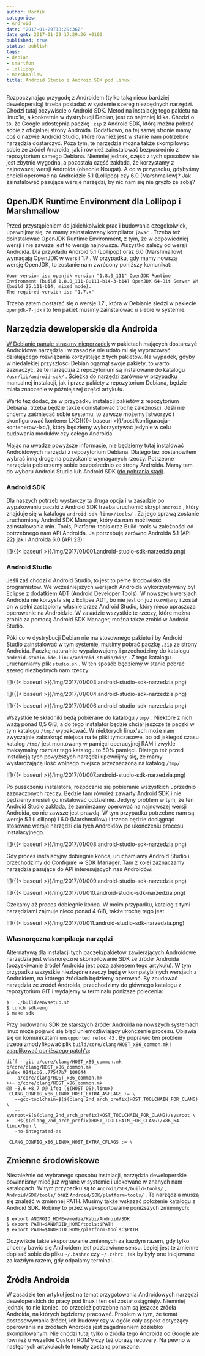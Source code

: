 ```yaml
---
author: Morfik
categories:
- Android
date: "2017-01-29T18:29:36Z"
date_gmt: 2017-01-29 17:29:36 +0100
published: true
status: publish
tags:
- debian
- smartfon
- lollipop
- marshmallow
title: Android Studio i Android SDK pod linux
---
```


Rozpoczynając przygodę z Androidem (tylko taką nieco bardziej deweloperską) trzeba posiadać w
systemie szereg niezbędnych narzędzi. Chodzi tutaj oczywiście o Android SDK. Metod na instalację
tego pakietu na linux'ie, a konkretnie w dystrybucji Debian, jest co najmniej kilka. Chodzi o to, że
Google udostępnia paczkę `.zip` z Android SDK, którą można pobrać sobie z oficjalnej strony
Androida. Dodatkowo, na tej samej stronie mamy coś o nazwie Android Studio, które również jest w
stanie nam potrzebne narzędzia dostarczyć. Poza tym, te narzędzia można także skompilować sobie ze
źródeł Androida, jak i również zainstalować bezpośrednio z repozytorium samego Debiana. Niemniej
jednak, część z tych sposobów nie jest zbytnio wygodna, a pozostała część zakłada, że korzystamy z
najnowszej wersji Androida (obecnie Nougat). A co w przypadku, gdybyśmy chcieli operować na
Androidzie 5.1 (Lollipop) czy 6.0 (Marshmallow)? Jak zainstalować pasujące wersje narzędzi, by nic
nam się nie gryzło ze sobą?

<!--more-->
## OpenJDK Runtime Environment dla Lollipop i Marshmallow

Przed przystąpieniem do jakichkolwiek prac i budowania czegokolwiek, upewnijmy się, że mamy
zainstalowany kompilator `javac` . Trzeba też doinstalować OpenJDK Runtime Environment, z tym, że w
odpowiedniej wersji i nie zawsze jest to wersja najnowsza. Wszystko zależy od wersji Androida. Dla
przykładu Android 5.1 (Lollipop) oraz 6.0 (Marshmallow) wymagają OpenJDK w wersji 1.7 . W przypadku,
gdy mamy nowszą wersję OpenJDK, to zostanie nam zwrócony poniższy
    komunikat:

    Your version is: openjdk version "1.8.0_111" OpenJDK Runtime Environment (build 1.8.0_111-8u111-b14-3-b14) OpenJDK 64-Bit Server VM (build 25.111-b14, mixed mode).
    The required version is: "1.7.x"

Trzeba zatem postarać się o wersję 1.7 , która w Debianie siedzi w pakiecie `openjdk-7-jdk` i to ten
pakiet musimy zainstalować u siebie w systemie.

## Narzędzia deweloperskie dla Androida

[W Debianie panuje straszny
nieporządek](https://wiki.debian.org/AndroidTools#Android.27s_upstream_version_names) w pakietach
mających dostarczyć Androidowe narzędzia i w zasadzie nie udało mi się wypracować działającego
rozwiązania korzystając z tych pakietów. Na wypadek, gdyby w niedalekiej przyszłości Debian ogarnął
swoje pakiety, to warto zaznaczyć, że te narzędzia z repozytorium są instalowane do katalogu
`/usr/lib/android-sdk/` . Ścieżka do narzędzi zarówno w przypadku manualnej instalacji, jak i przez
pakiety z repozytorium Debiana, będzie miała znaczenie w późniejszej części artykułu.

Warto też dodać, że w przypadku instalacji pakietów z repozytorium Debiana, trzeba będzie także
doinstalować trochę zależności. Jeśli nie chcemy zaśmiecać sobie systemu, to zawsze możemy [stworzyć
i skonfigurować kontener LXC]({{< baseurl >}}/post/konfiguracja-kontenerow-lxc/), który będziemy
wykorzystywać jedynie w celu budowania modułów czy całego Androida.

Mając na uwadze powyższe informacje, nie będziemy tutaj instalować Androidowych narzędzi z
repozytorium Debiana. Dlatego też postanowiłem wybrać inną drogę na pozyskanie wymaganych rzeczy.
Potrzebne narzędzia pobierzemy sobie bezpośrednio ze strony Androida. Mamy tam do wyboru Android
Studio lub Android SDK ([do pobrania stąd](https://developer.android.com/studio/index.html)).

### Android SDK

Dla naszych potrzeb wystarczy ta druga opcja i w zasadzie po wypakowaniu paczki z Android SDK trzeba
uruchomić skrypt `android` , który znajduje się w katalogu `android-sdk-linux/tools/` . Za jego
sprawą zostanie uruchomiony Android SDK Manager, który da nam możliwość zainstalowania min. Tools,
Platform-tools oraz Build-tools w zależności od potrzebnego nam API Androida. Ja potrzebuję zarówno
Androida 5.1 (API 22) jak i Androida 6.0 (API 23):

![]({{< baseurl >}}/img/2017/01/001.android-studio-sdk-narzedzia.png)

### Android Studio

Jeśli zaś chodzi o Android Studio, to jest to pełne środowisko dla programistów. We wcześniejszych
wersjach Androida wykorzystywany był Eclipse z dodatkiem ADT (Android Developer Tools). W nowszych
wersjach Androida nie korzysta się z Eclipse ADT, bo nie jest on już rozwijany i został on w pełni
zastąpiony właśnie przez Android Studio, który nieco upraszcza operowanie na Androidzie. W zasadzie
wszystkie te rzeczy, które można zrobić za pomocą Android SDK Manager, można także zrobić w Android
Studio.

Póki co w dystrybucji Debian nie ma stosownego pakietu i by Android Studio zainstalować w tym
systemie, musimy pobrać paczkę `.zip` ze strony Androida. Paczkę naturalnie wypakowujemy i
przechodzimy do katalogu `android-studio-ide-linux/android-studio/bin/` . Z tego katalogu
uruchamiamy plik `studio.sh` . W ten sposób będziemy w stanie pobrać szereg niezbędnych nam rzeczy.

![]({{< baseurl >}}/img/2017/01/003.android-studio-sdk-narzedzia.png)

![]({{< baseurl >}}/img/2017/01/004.android-studio-sdk-narzedzia.png)

![]({{< baseurl >}}/img/2017/01/006.android-studio-sdk-narzedzia.png)

Wszystkie te składniki będą pobierane do katalogu `/tmp/` . Niektóre z nich ważą ponad 0,5 GiB, a do
tego instalator będzie chciał jeszcze te paczki w tym katalogu `/tmp/` wypakować. W niektórych
linux'ach może nam zwyczajnie zabraknąć miejsca na te pliki tymczasowe, bo od jakiegoś czasu katalog
`/tmp/` jest montowany w pamięci operacyjnej RAM i zwykle maksymalny rozmiar tego katalogu to 50%
pamięci. Dlatego też przed instalacją tych powyższych narzędzi upewnijmy się, że mamy wystarczającą
ilość wolnego miejsca przeznaczoną na katalog `/tmp/` .

![]({{< baseurl >}}/img/2017/01/007.android-studio-sdk-narzedzia.png)

Po puszczeniu instalatora, rozpocznie się pobieranie wszystkich uprzednio zaznaczonych rzeczy.
Będzie tam również zawarty Android SDK i nie będziemy musieli go instalować oddzielnie. Jedyny
problem w tym, że ten Android Studio zakłada, że zamierzamy operować na najnowszej wersji Androida,
co nie zawsze jest prawdą. W tym przypadku potrzebne nam są wersje 5.1 (Lollipop) i 6.0
(Marshmallow) i trzeba będzie dociągnąć stosowne wersje narzędzi dla tych Androidów po ukończeniu
procesu instalacyjnego.

![]({{< baseurl >}}/img/2017/01/008.android-studio-sdk-narzedzia.png)

Gdy proces instalacyjny dobiegnie końca, uruchamiamy Android Studio i przechodzimy do Configure =\>
SDK Manager. Tam z kolei zaznaczamy narzędzia pasujące do API interesujących nas Androidów:

![]({{< baseurl >}}/img/2017/01/009.android-studio-sdk-narzedzia.png)

![]({{< baseurl >}}/img/2017/01/010.android-studio-sdk-narzedzia.png)

Czekamy aż proces dobiegnie końca. W moim przypadku, katalog z tymi narzędziami zajmuje nieco ponad
4 GiB, także trochę tego jest.

![]({{< baseurl >}}/img/2017/01/011.android-studio-sdk-narzedzia.png)

### Własnoręczna kompilacja narzędzi

Alternatywą dla instalacji tych paczek/pakietów zawierających Androidowe narzędzia jest własnoręczne
skompilowanie SDK ze źródeł Androida (pozyskiwanie źródeł Androida jest poza zakresem tego
artykułu). W tym przypadku wszystkie niezbędne rzeczy będą w kompatybilnych wersjach z Androidem,
na którego źródłach będziemy operować. By zbudować narzędzia ze źródeł Androida, przechodzimy do
głównego katalogu z repozytorium GIT i wydajemy w terminalu poniższe polecenia:

    $ . ./build/envsetup.sh
    $ lunch sdk-eng
    $ make sdk

Przy budowaniu SDK ze starszych źródeł Androida na nowszych systemach linux może pojawić się błąd
uniemożliwiający ukończenie procesu. Objawia się on komunikatami `unsupported reloc 43` . By
poprawić ten problem trzeba zmodyfikować plik `build/core/clang/HOST_x86_common.mk` i [zaaplikować
poniższego
patch'a](https://oopsmonk.github.io/blog/2016/06/07/android-build-error-on-ubuntu-16-04-lts):

    diff --git a/core/clang/HOST_x86_common.mk b/core/clang/HOST_x86_common.mk
    index 0241cb6..77547b7 100644
    --- a/core/clang/HOST_x86_common.mk
    +++ b/core/clang/HOST_x86_common.mk
    @@ -8,6 +8,7 @@ ifeq ($(HOST_OS),linux)
     CLANG_CONFIG_x86_LINUX_HOST_EXTRA_ASFLAGS := \
       --gcc-toolchain=$($(clang_2nd_arch_prefix)HOST_TOOLCHAIN_FOR_CLANG) \
       --sysroot=$($(clang_2nd_arch_prefix)HOST_TOOLCHAIN_FOR_CLANG)/sysroot \
    +  -B$($(clang_2nd_arch_prefix)HOST_TOOLCHAIN_FOR_CLANG)/x86_64-linux/bin \
       -no-integrated-as

     CLANG_CONFIG_x86_LINUX_HOST_EXTRA_CFLAGS := \

## Zmienne środowiskowe

Niezależnie od wybranego sposobu instalacji, narzędzia deweloperskie powinniśmy mieć już wgrane w
systemie i ulokowane w znanych nam katalogach. W tym przypadku są to `Android/SDK/build-tools/` ,
`Android/SDK/tools/` oraz `Android/SDK/platform-tools/` . Te narzędzia muszą się znaleźć w zmiennej
PATH. Musimy także wskazać położenie katalogu z Android SDK. Robimy to przez wyeksportowanie
poniższych zmiennych:

    $ export ANDROID_HOME=/media/Kabi/Android/SDK
    $ export PATH=$ANDROID_HOME/tools:$PATH
    $ export PATH=$ANDROID_HOME/platform-tools:$PATH

Oczywiście takie eksportowanie zmiennych za każdym razem, gdy tylko chcemy bawić się Androidem jest
pozbawione sensu. Lepiej jest te zmienne dopisać sobie do pliku `~/.bashrc` czy `~/.zshrc` , tak by
były one inicjowane za każdym razem, gdy odpalamy terminal.

## Źródła Androida

W zasadzie ten artykuł jest na temat przygotowania Androidowych narzędzi deweloperskich do pracy pod
linux i ten cel został osiągnięty. Niemniej jednak, to nie koniec, bo przecież potrzebne nam są
jeszcze źródła Androida, na których będziemy pracować. Problem w tym, że temat dostosowywania
źródeł, ich budowy czy w ogóle cały aspekt dotyczący operowania na źródłach Androida jest
zagadnieniem ździebko skompilowanym. Nie chodzi tutaj tylko o źródła tego Androida od Google ale
również o wszelkie Custom ROM'y czy też obrazy recovery. Na pewno w następnych artykułach te tematy
zostaną poruszone.
